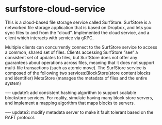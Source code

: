 # surfstore-cloud-service
This is a cloud-based file storage service called SurfStore. SurfStore is a networked file storage application that is based on Dropbox, and lets you sync files to and from the “cloud”. Implemented the cloud service, and a client which interacts with service via gRPC.

Multiple clients can concurrently connect to the SurfStore service to access a common, shared set of files. Clients accessing SurfStore “see” a consistent set of updates to files, but SurfStore does not offer any guarantees about operations across files, meaning that it does not support multi-file transactions (such as atomic move).
The SurfStore service is composed of the following two services:BlockStore(store content blocks and identifier) MetaStore (manages the metadata of files and the entire system)


--- update1: add consistent hashing algorithm to support scalable blockstore services. For reality, simulate having many block store servers, and implement a mapping algorithm that maps blocks to servers.

--- update2: modify metadata server to make it fault tolerant based on the RAFT protocol. 

